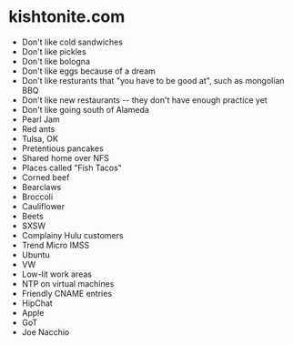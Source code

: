# kishtonite.com

* Don't like cold sandwiches
* Don't like pickles
* Don't like bologna
* Don't like eggs because of a dream
* Don't like resturants that "you have to be good at", such as mongolian BBQ
* Don't like new restaurants -- they don't have enough practice yet
* Don't like going south of Alameda
* Pearl Jam
* Red ants
* Tulsa, OK
* Pretentious pancakes
* Shared home over NFS
* Places called "Fish Tacos"
* Corned beef
* Bearclaws
* Broccoli
* Cauliflower
* Beets
* SXSW
* Complainy Hulu customers
* Trend Micro IMSS
* Ubuntu
* VW
* Low-lit work areas
* NTP on virtual machines
* Friendly CNAME entries
* HipChat
* Apple
* GoT
* Joe Nacchio
